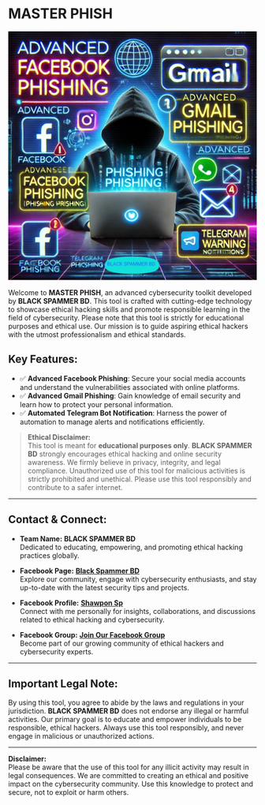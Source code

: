 # **MASTER PHISH**

![Tools Preview](https://github.com/BlackSpammerBd/MASTER_PHISH/blob/main/BSB.jpg)

Welcome to **MASTER PHISH**, an advanced cybersecurity toolkit developed by **BLACK SPAMMER BD**. This tool is crafted with cutting-edge technology to showcase ethical hacking skills and promote responsible learning in the field of cybersecurity. Please note that this tool is strictly for educational purposes and ethical use. Our mission is to guide aspiring ethical hackers with the utmost professionalism and ethical standards.

## **Key Features:**
- ✅ **Advanced Facebook Phishing**: Secure your social media accounts and understand the vulnerabilities associated with online platforms.
- ✅ **Advanced Gmail Phishing**: Gain knowledge of email security and learn how to protect your personal information.
- ✅ **Automated Telegram Bot Notification**: Harness the power of automation to manage alerts and notifications efficiently.

> **Ethical Disclaimer:**  
This tool is meant for **educational purposes only**. **BLACK SPAMMER BD** strongly encourages ethical hacking and online security awareness. We firmly believe in privacy, integrity, and legal compliance. Unauthorized use of this tool for malicious activities is strictly prohibited and unethical. Please use this tool responsibly and contribute to a safer internet.

---

## **Contact & Connect:**
- **Team Name:** **BLACK SPAMMER BD**  
  Dedicated to educating, empowering, and promoting ethical hacking practices globally.

- **Facebook Page:** [**Black Spammer BD**](https://www.facebook.com/black.spammar.bd)  
  Explore our community, engage with cybersecurity enthusiasts, and stay up-to-date with the latest security tips and projects.

- **Facebook Profile:** [**Shawpon Sp**](https://www.facebook.com/original.Typeboss.ur.father)  
  Connect with me personally for insights, collaborations, and discussions related to ethical hacking and cybersecurity.

- **Facebook Group:** [**Join Our Facebook Group**](https://facebook.com/groups/black.spammar.bd/)  
  Become part of our growing community of ethical hackers and cybersecurity experts.

---

## **Important Legal Note:**
By using this tool, you agree to abide by the laws and regulations in your jurisdiction. **BLACK SPAMMER BD** does not endorse any illegal or harmful activities. Our primary goal is to educate and empower individuals to be responsible, ethical hackers. Always use this tool responsibly, and never engage in malicious or unauthorized actions.

---

**Disclaimer:**  
Please be aware that the use of this tool for any illicit activity may result in legal consequences. We are committed to creating an ethical and positive impact on the cybersecurity community. Use this knowledge to protect and secure, not to exploit or harm others.
